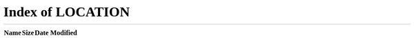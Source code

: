 <!--
This file makes sure the URLs

   docs.yourbase.io/python
   docs.yourbase.io/python/
   docs.yourbase.io/python.html

continue working.
 -->

<!DOCTYPE html>
<meta charset="utf-8">
<title>Redirecting to https://docs.yourbase.io/</title>
<meta http-equiv="refresh" content="0; URL=../">
<link rel="canonical" href="../">
